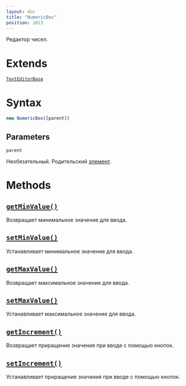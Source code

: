 ```yaml
---
layout: doc
title: "NumericBox"
position: 1013
---
```


Редактор чисел.

# Extends

[`TextEditorBase`](../TextEditorBase/)

# Syntax

```js
new NumericBox([parent])
```

## Parameters

`parent`

Необязательный. Родительский [элемент](../../KeyConcepts/Element/).

# Methods

## [`getMinValue()`](NumericBox.getMinValue/)

Возвращает минимальное значение для ввода.

## [`setMinValue()`](NumericBox.setMinValue/)

Устанавливает минимальное значение для ввода.

## [`getMaxValue()`](NumericBox.getMaxValue/)

Возвращает максимальное значение для ввода.

## [`setMaxValue()`](NumericBox.setMaxValue/)

Устанавливает максимальное значение для ввода.

## [`getIncrement()`](NumericBox.getIncrement/)

Возвращает приращение значения при вводе с помощью кнопок.

## [`setIncrement()`](NumericBox.setIncrement/)

Устанавливает приращение значения при вводе с помощью кнопок.
